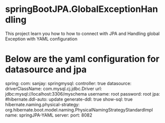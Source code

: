 # springBootJPA.GlobalExceptionHandling
This project learn you how to how to connect with JPA and Handling global Exception with YAML configuration
# Below are the yaml configuration for datasource and jpa
spring:
  com:
    sanjay:
      springmysql:
        controller: true
  datasource:
    driverClassName: com.mysql.cj.jdbc.Driver
    url: jdbc:mysql://localhost:3306/myschema
    username: root
    password: root
  jpa:
    #hibernate.ddl-auto: update
    generate-ddl: true
    show-sql: true
    hibernate.naming.physical-strategy: org.hibernate.boot.model.naming.PhysicalNamingStrategyStandardImpl
name: springJPA-YAML
server:
  port: 8082
